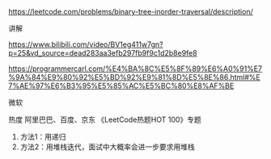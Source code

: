 https://leetcode.com/problems/binary-tree-inorder-traversal/description/

讲解

https://www.bilibili.com/video/BV1eg411w7gn?p=25&vd_source=dead283aa3efb297fb9f9c1d2b8e9fe8

https://programmercarl.com/%E4%BA%8C%E5%8F%89%E6%A0%91%E7%9A%84%E9%80%92%E5%BD%92%E9%81%8D%E5%8E%86.html#%E7%AE%97%E6%B3%95%E5%85%AC%E5%BC%80%E8%AF%BE

微软

热度
阿里巴巴、百度、京东
《LeetCode热题HOT 100》专题


1. 方法1：用递归
2. 方法2：用堆栈迭代，面试中大概率会进一步要求用堆栈

